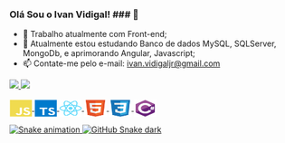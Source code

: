 ### Olá Sou o Ivan Vidigal! ### 👋

- 🔭 Trabalho atualmente com Front-end;
- 🌱 Atualmente estou estudando Banco de dados MySQL, SQLServer, MongoDb, e aprimorando Angular, Javascript;
- 📫 Contate-me pelo e-mail: ivan.vidigaljr@gmail.com

<div>
  <a href="https://github.com/vidigaljr">
  <img height="180em" src="https://github-readme-stats.vercel.app/api?username=vidigaljr&show_icons=true&theme=dark&include_all_commits=true&count_private=true"/>
  <img height="180em" src="https://github-readme-stats.vercel.app/api/top-langs/?username=vidigaljr&layout=compact&langs_count=7&theme=dark"/>
</div>


<div style="display: inline_block"><br>

  <img align="center" alt="Rafa-Js" height="30" width="40" src="https://raw.githubusercontent.com/devicons/devicon/master/icons/javascript/javascript-plain.svg">
  <img align="center" alt="Rafa-Ts" height="30" width="40" src="https://raw.githubusercontent.com/devicons/devicon/master/icons/typescript/typescript-plain.svg">
  <img align="center" alt="Rafa-React" height="30" width="40" src="https://raw.githubusercontent.com/devicons/devicon/master/icons/react/react-original.svg">
  <img align="center" alt="Rafa-HTML" height="30" width="40" src="https://raw.githubusercontent.com/devicons/devicon/master/icons/html5/html5-original.svg">
  <img align="center" alt="Rafa-CSS" height="30" width="40" src="https://raw.githubusercontent.com/devicons/devicon/master/icons/css3/css3-original.svg">
  <img align="center" alt="Rafa-Csharp" height="30" width="40" src="https://raw.githubusercontent.com/devicons/devicon/master/icons/csharp/csharp-original.svg">
  
</div>
<div>

![Snake animation](https://github.com/vidigaljr/vidigaljr/blob/output/github-contribution-grid-snake.svg)
![GitHub Snake dark](github-snake-dark.svg#gh-dark-mode-only)

</div>
